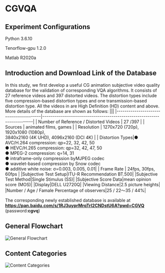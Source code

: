 # CGVQA

## Experiment Configurations
Python 3.6.10

Tenorflow-gpu 1.2.0

Matlab R2020a

## Introduction and Download Link of the Database
In this study, we first develop a useful CG animation subjective video quality database for the validation of corresponding VQA algorithms. It consists of 27 reference videos and 397 distorted videos. The distortion types include five compression-based distortion types and one transmission-based distortion type. All the videos in are High Definition (HD) content and above. More details of the database are shown as follows:
|||
|----------------------------------------|-------------------------------------------------------------------------|
| Number of Reference / Distorted Videos | 27 /397                                                                 |
| Sources                                | animated films, games                                                   |
| Resolution                             | 1270x720 (720p), 1920x1080 (1080p), <br>3840x2160 (4K UHD), 4096x2160 (DCI 4K) |
| Distortion Types|● AVC/H.264 compression: qp=22, 32, 42, 50 <br>● HEVC/H.265 compression: qp=32, 42, 47, 50 <br>● MPEG-2 compression: q=14, 31<br>● intraframe-only compression byMJPEG codec<br>● wavelet-based compression by Snow codec<br>● additive white noise: σ=0.003, 0.005, 0.01| 
| Frame Rate | 24fps, 30fps, 60fps |
|Subjective Test Setup|ITU-R Recommendation BT.500|
|Subjective Test Method|Single Stimulus (SS)|
|Subjective Score Data|mean opinion score (MOS)|
|Display|DELL U2720Q|
|Viewing Distance|2.5 picture heights|
|Number / Age / Famale Percentage of observers|25 / 22～35 / 44%|

The corresponding newly established database is available at 
**https://pan.baidu.com/s/1RJ3uyprMrqTrI2CNDstU6A?pwd=CGVQ**
(password:**cgvq**)

## General Flowchart
![General Flowchart](https://github.com/WeizhiXian/CGVQA/blob/main/General%20Flowchart.png)

## Content Categories
![Content Categories](https://github.com/WeizhiXian/CGVQA/blob/main/Content%20Categories.png)
